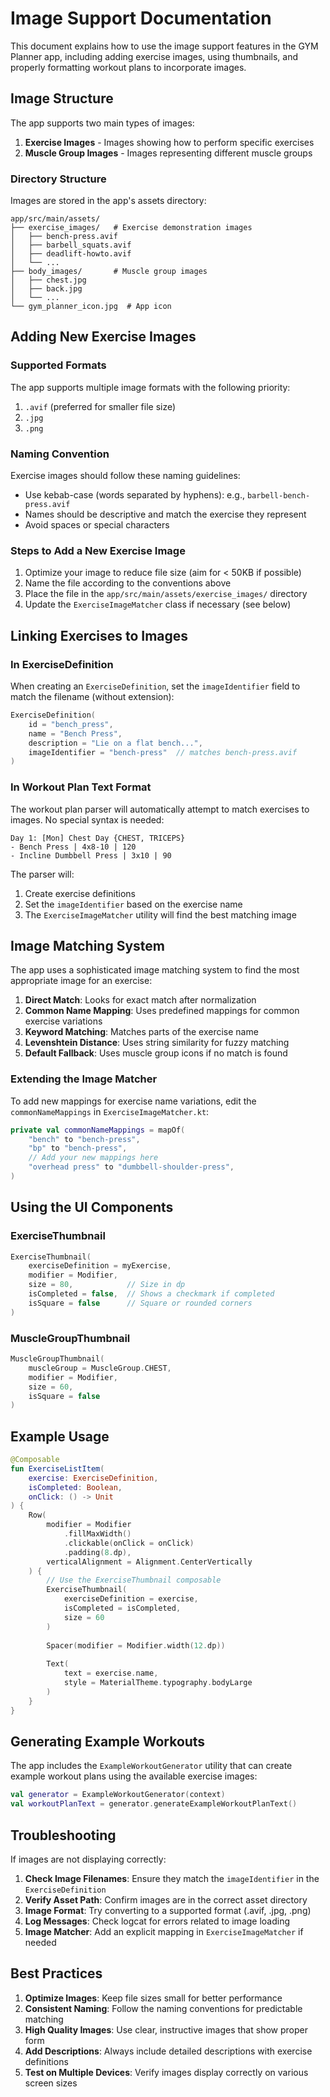 # Image Support Documentation

This document explains how to use the image support features in the GYM Planner app, including adding exercise images, using thumbnails, and properly formatting workout plans to incorporate images.

## Image Structure

The app supports two main types of images:

1. **Exercise Images** - Images showing how to perform specific exercises
2. **Muscle Group Images** - Images representing different muscle groups

### Directory Structure

Images are stored in the app's assets directory:

```
app/src/main/assets/
├── exercise_images/   # Exercise demonstration images
│   ├── bench-press.avif
│   ├── barbell_squats.avif
│   ├── deadlift-howto.avif
│   └── ...
├── body_images/       # Muscle group images
│   ├── chest.jpg
│   ├── back.jpg
│   └── ...
└── gym_planner_icon.jpg  # App icon
```

## Adding New Exercise Images

### Supported Formats

The app supports multiple image formats with the following priority:
1. `.avif` (preferred for smaller file size)
2. `.jpg`
3. `.png`

### Naming Convention

Exercise images should follow these naming guidelines:

- Use kebab-case (words separated by hyphens): e.g., `barbell-bench-press.avif`
- Names should be descriptive and match the exercise they represent
- Avoid spaces or special characters

### Steps to Add a New Exercise Image

1. Optimize your image to reduce file size (aim for < 50KB if possible)
2. Name the file according to the conventions above
3. Place the file in the `app/src/main/assets/exercise_images/` directory
4. Update the `ExerciseImageMatcher` class if necessary (see below)

## Linking Exercises to Images

### In ExerciseDefinition

When creating an `ExerciseDefinition`, set the `imageIdentifier` field to match the filename (without extension):

```kotlin
ExerciseDefinition(
    id = "bench_press",
    name = "Bench Press",
    description = "Lie on a flat bench...",
    imageIdentifier = "bench-press"  // matches bench-press.avif
)
```

### In Workout Plan Text Format

The workout plan parser will automatically attempt to match exercises to images. No special syntax is needed:

```
Day 1: [Mon] Chest Day {CHEST, TRICEPS}
- Bench Press | 4x8-10 | 120
- Incline Dumbbell Press | 3x10 | 90
```

The parser will:
1. Create exercise definitions
2. Set the `imageIdentifier` based on the exercise name
3. The `ExerciseImageMatcher` utility will find the best matching image

## Image Matching System

The app uses a sophisticated image matching system to find the most appropriate image for an exercise:

1. **Direct Match**: Looks for exact match after normalization
2. **Common Name Mapping**: Uses predefined mappings for common exercise variations
3. **Keyword Matching**: Matches parts of the exercise name
4. **Levenshtein Distance**: Uses string similarity for fuzzy matching
5. **Default Fallback**: Uses muscle group icons if no match is found

### Extending the Image Matcher

To add new mappings for exercise name variations, edit the `commonNameMappings` in `ExerciseImageMatcher.kt`:

```kotlin
private val commonNameMappings = mapOf(
    "bench" to "bench-press",
    "bp" to "bench-press",
    // Add your new mappings here
    "overhead press" to "dumbbell-shoulder-press",
)
```

## Using the UI Components

### ExerciseThumbnail

```kotlin
ExerciseThumbnail(
    exerciseDefinition = myExercise,
    modifier = Modifier,
    size = 80,            // Size in dp
    isCompleted = false,  // Shows a checkmark if completed
    isSquare = false      // Square or rounded corners
)
```

### MuscleGroupThumbnail

```kotlin
MuscleGroupThumbnail(
    muscleGroup = MuscleGroup.CHEST,
    modifier = Modifier,
    size = 60,
    isSquare = false
)
```

## Example Usage

```kotlin
@Composable
fun ExerciseListItem(
    exercise: ExerciseDefinition,
    isCompleted: Boolean,
    onClick: () -> Unit
) {
    Row(
        modifier = Modifier
            .fillMaxWidth()
            .clickable(onClick = onClick)
            .padding(8.dp),
        verticalAlignment = Alignment.CenterVertically
    ) {
        // Use the ExerciseThumbnail composable
        ExerciseThumbnail(
            exerciseDefinition = exercise,
            isCompleted = isCompleted,
            size = 60
        )
        
        Spacer(modifier = Modifier.width(12.dp))
        
        Text(
            text = exercise.name,
            style = MaterialTheme.typography.bodyLarge
        )
    }
}
```

## Generating Example Workouts

The app includes the `ExampleWorkoutGenerator` utility that can create example workout plans using the available exercise images:

```kotlin
val generator = ExampleWorkoutGenerator(context)
val workoutPlanText = generator.generateExampleWorkoutPlanText()
```

## Troubleshooting

If images are not displaying correctly:

1. **Check Image Filenames**: Ensure they match the `imageIdentifier` in the `ExerciseDefinition`
2. **Verify Asset Path**: Confirm images are in the correct asset directory
3. **Image Format**: Try converting to a supported format (.avif, .jpg, .png)
4. **Log Messages**: Check logcat for errors related to image loading
5. **Image Matcher**: Add an explicit mapping in `ExerciseImageMatcher` if needed

## Best Practices

1. **Optimize Images**: Keep file sizes small for better performance
2. **Consistent Naming**: Follow the naming conventions for predictable matching
3. **High Quality Images**: Use clear, instructive images that show proper form
4. **Add Descriptions**: Always include detailed descriptions with exercise definitions
5. **Test on Multiple Devices**: Verify images display correctly on various screen sizes 